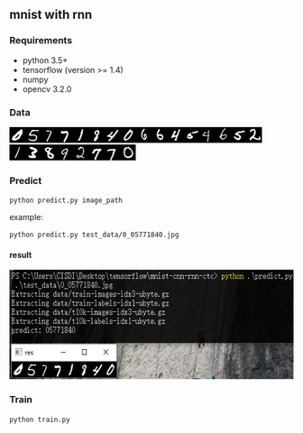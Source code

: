 ## mnist with rnn

### Requirements

 * python 3.5+
 * tensorflow (version >= 1.4)
 * numpy
 * opencv 3.2.0

### Data
<img src="test_data/0_05771840.jpg" width="224" height="28"><img src="test_data/1_66454652.jpg" width="224" height="28"><img src="test_data/2_13892770.jpg" width="224" height="28">

### Predict

```
python predict.py image_path
```

example:

```
python predict.py test_data/0_05771840.jpg
```

#### result
<img src="show.png" width="607" height="194">

### Train

```
python train.py
```

